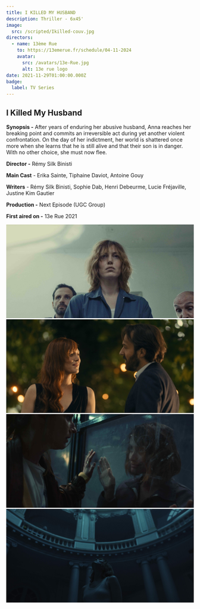 ```yaml
---
title: I KILLED MY HUSBAND
description: Thriller - 6x45'
image:
  src: /scripted/Ikilled-couv.jpg
directors:
  - name: 13ème Rue
    to: https://13emerue.fr/schedule/04-11-2024
    avatar:
      src: /avatars/13e-Rue.jpg
      alt: 13e rue logo
date: 2021-11-29T01:00:00.000Z
badge:
  label: TV Series
---
```


## I Killed My Husband

**Synopsis -** After years of enduring her abusive husband, Anna reaches her breaking point and commits an irreversible act during yet another violent confrontation. On the day of her indictment, her world is shattered once more when she learns that he is still alive and that their son is in danger. With no other choice, she must now flee.

**Director -** Rémy Silk Binisti

**Main Cast** - Erika Sainte, Tiphaine Daviot, Antoine Gouy 

**Writers** - Rémy Silk Binisti, Sophie Dab, Henri Debeurme, Lucie Fréjaville, Justine Kim Gautier

**Production -** Next Episode (UGC Group)

**First aired on -** 13e Rue 2021

![Woman arrested](/scripted/Killed1.jpg)![woman talking to a man](/scripted/Killed3.jpg)![Two women talking through a glass window](/scripted/Killed4.jpg)![woman in a building looking up](/scripted/Killed2.jpg)
